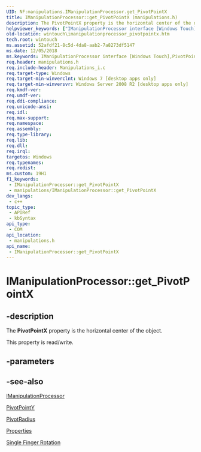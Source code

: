 ```yaml
---
UID: NF:manipulations.IManipulationProcessor.get_PivotPointX
title: IManipulationProcessor::get_PivotPointX (manipulations.h)
description: The PivotPointX property is the horizontal center of the object.
helpviewer_keywords: ["IManipulationProcessor interface [Windows Touch]","PivotPointX property","IManipulationProcessor.PivotPointX","IManipulationProcessor.get_PivotPointX","IManipulationProcessor::PivotPointX","IManipulationProcessor::get_PivotPointX","IManipulationProcessor::put_PivotPointX","PivotPointX property [Windows Touch]","PivotPointX property [Windows Touch]","IManipulationProcessor interface","get_PivotPointX","manipulations/IManipulationProcessor::PivotPointX","manipulations/IManipulationProcessor::get_PivotPointX","manipulations/IManipulationProcessor::put_PivotPointX","wintouch.imanipulationprocessor_pivotpointx"]
old-location: wintouch\imanipulationprocessor_pivotpointx.htm
tech.root: wintouch
ms.assetid: 52afdf21-8c5d-4da8-aab2-7a8273df5147
ms.date: 12/05/2018
ms.keywords: IManipulationProcessor interface [Windows Touch],PivotPointX property, IManipulationProcessor.PivotPointX, IManipulationProcessor.get_PivotPointX, IManipulationProcessor::PivotPointX, IManipulationProcessor::get_PivotPointX, IManipulationProcessor::put_PivotPointX, PivotPointX property [Windows Touch], PivotPointX property [Windows Touch],IManipulationProcessor interface, get_PivotPointX, manipulations/IManipulationProcessor::PivotPointX, manipulations/IManipulationProcessor::get_PivotPointX, manipulations/IManipulationProcessor::put_PivotPointX, wintouch.imanipulationprocessor_pivotpointx
req.header: manipulations.h
req.include-header: Manipulations_i.c
req.target-type: Windows
req.target-min-winverclnt: Windows 7 [desktop apps only]
req.target-min-winversvr: Windows Server 2008 R2 [desktop apps only]
req.kmdf-ver: 
req.umdf-ver: 
req.ddi-compliance: 
req.unicode-ansi: 
req.idl: 
req.max-support: 
req.namespace: 
req.assembly: 
req.type-library: 
req.lib: 
req.dll: 
req.irql: 
targetos: Windows
req.typenames: 
req.redist: 
ms.custom: 19H1
f1_keywords:
 - IManipulationProcessor::get_PivotPointX
 - manipulations/IManipulationProcessor::get_PivotPointX
dev_langs:
 - c++
topic_type:
 - APIRef
 - kbSyntax
api_type:
 - COM
api_location:
 - manipulations.h
api_name:
 - IManipulationProcessor::get_PivotPointX
---
```


# IManipulationProcessor::get_PivotPointX


## -description

The <b>PivotPointX</b> property is the horizontal center of the object.

This property is read/write.

## -parameters

## -see-also

<a href="/windows/desktop/api/manipulations/nn-manipulations-imanipulationprocessor">IManipulationProcessor</a>



<a href="/windows/desktop/api/manipulations/nf-manipulations-imanipulationprocessor-get_pivotpointy">PivotPointY</a>



<a href="/windows/desktop/api/manipulations/nf-manipulations-imanipulationprocessor-get_pivotradius">PivotRadius</a>



<a href="/windows/desktop/wintouch/mtproperties">Properties</a>



<a href="/windows/desktop/wintouch/single-finger-rotation">Single Finger Rotation</a>

